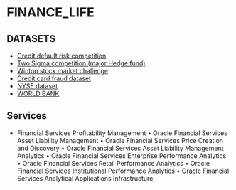# FINANCE_LIFE

## DATASETS
* [Credit default risk competition]( https://www.kaggle.com/c/home-credit-default-risk)
* [Two Sigma competition (major Hedge fund)](https://www.kaggle.com/c/two-sigma-financial-modeling)
* [Winton stock market challenge](https://www.kaggle.com/c/the-winton-stock-market-challenge)
* [Credit card fraud dataset](https://www.kaggle.com/mlg-ulb/creditcardfraud)
* [NYSE dataset](https://www.kaggle.com/dgawlik/nyse)
* [WORLD BANK](https://data.worldbank.org/)


## Services
* Financial Services Profitability
Management
• Oracle Financial Services Asset Liability
Management
• Oracle Financial Services Price Creation
and Discovery
• Oracle Financial Services Asset Liability
Management Analytics
• Oracle Financial Services Enterprise
Performance Analytics
• Oracle Financial Services Retail
Performance Analytics
• Oracle Financial Services Institutional
Performance Analytics
• Oracle Financial Services Analytical
Applications Infrastructure
